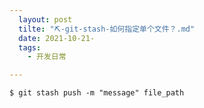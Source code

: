 ```yaml
---
  layout: post
  tilte: "⛏-git-stash-如何指定单个文件？.md"
  date: 2021-10-21-
  tags: 
    - 开发日常

---
```


`$ git stash push -m "message" file_path`
